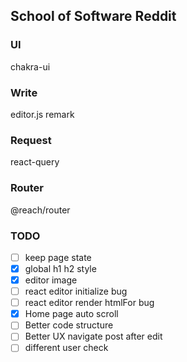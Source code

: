 ## School of Software Reddit

### UI

chakra-ui

### Write

editor.js remark

### Request

react-query

### Router

@reach/router

### TODO

- [ ] keep page state
- [x] global h1 h2 style
- [x] editor image
- [ ] react editor initialize bug
- [ ] react editor render htmlFor bug
- [x] Home page auto scroll
- [ ] Better code structure
- [ ] Better UX navigate post after edit
- [ ] different user check

